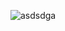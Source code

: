![asdsdga](https://github.com/S1moonC/portfolio/assets/150243820/ea8e3f65-2a29-4e26-a7ca-9e1d61445c6a)
